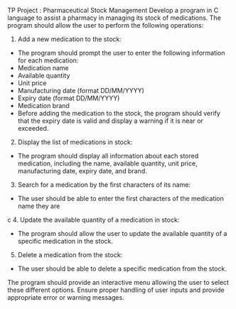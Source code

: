 TP Project : Pharmaceutical Stock Management
Develop a program in C language to assist a pharmacy in managing its stock of
medications. The program should allow the user to perform the following operations:

1. Add a new medication to the stock:
- The program should prompt the user to enter the following information for each
medication:
- Medication name
- Available quantity
- Unit price
- Manufacturing date (format DD/MM/YYYY)
- Expiry date (format DD/MM/YYYY)
- Medication brand
- Before adding the medication to the stock, the program should verify that the expiry date
is valid and display a warning if it is near or exceeded.

2. Display the list of medications in stock:
- The program should display all information about each stored medication, including the
name, available quantity, unit price, manufacturing date, expiry date, and brand.

3. Search for a medication by the first characters of its name:
- The user should be able to enter the first characters of the medication name they are

c
4. Update the available quantity of a medication in stock:
- The program should allow the user to update the available quantity of a specific
medication in the stock.

5. Delete a medication from the stock:
- The user should be able to delete a specific medication from the stock.

The program should provide an interactive menu allowing the user to select these different
options. Ensure proper handling of user inputs and provide appropriate error or warning
messages.
